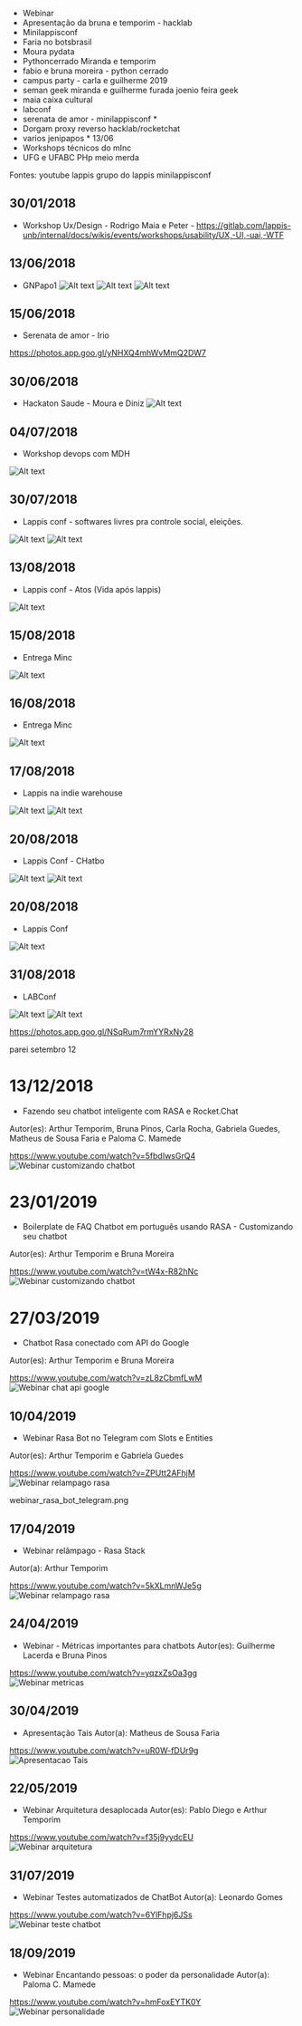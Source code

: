 * Webinar
* Apresentação da bruna e temporim - hacklab
* Minilappisconf
* Faria no botsbrasil
* Moura pydata
* Pythoncerrado Miranda e temporim
* fabio e bruna moreira - python cerrado
* campus party - carla e guilherme 2019
* seman geek miranda e guilherme furada joenio feira geek
* maia caixa cultural
* labconf
* serenata de amor - minilappisconf *
* Dorgam proxy reverso hacklab/rocketchat
* varios jenipapos * 13/06
* Workshops técnicos do mInc
* UFG e UFABC PHp meio merda
  

Fontes:
youtube lappis
grupo do lappis
minilappisconf


## 30/01/2018

* Workshop Ux/Design - Rodrigo Maia e Peter - https://gitlab.com/lappis-unb/internal/docs/wikis/events/workshops/usability/UX,-UI,-uai,-WTF

## 13/06/2018

* GNPapo1 
![Alt text](figs/gnpapo1.jpg)
![Alt text](figs/gnpapo2.jpg)
![Alt text](figs/gnpapo3.jpg)

## 15/06/2018

* Serenata de amor - Irio 

https://photos.app.goo.gl/yNHXQ4mhWvMmQ2DW7

## 30/06/2018

* Hackaton Saude - Moura e Diniz
![Alt text](figs/hackatonsaude.jpg)

## 04/07/2018

* Workshop devops com MDH

![Alt text](figs/devopsmdh.jpg)

## 30/07/2018

* Lappis conf - softwares livres pra controle social, eleições.

![Alt text](figs/lappisconf1.jpg)
![Alt text](figs/lappisconf2.jpg)

## 13/08/2018

* Lappis conf - Atos (Vida após lappis)

![Alt text](figs/lappisconfatos.jpg)

## 15/08/2018

* Entrega Minc 

![Alt text](figs/entrega1.jpg)

## 16/08/2018

* Entrega Minc 

![Alt text](figs/entrega2.jpg)

## 17/08/2018

* Lappis na indie warehouse

![Alt text](figs/indie1.jpg)
![Alt text](figs/indie2.jpg)


## 20/08/2018

* Lappis Conf - CHatbo

![Alt text](figs/lappisconf20-08.jpg)
![Alt text](figs/lappisconf20-08-2.jpg)

## 20/08/2018

* Lappis Conf

![Alt text](figs/lappisconf27-08.jpg)

## 31/08/2018

* LABConf

![Alt text](figs/labconf.png)
![Alt text](figs/labconf2.jpg)

https://photos.app.goo.gl/NSqRum7rmYYRxNy28

parei setembro 12

# 13/12/2018

* Fazendo seu chatbot inteligente com RASA e Rocket.Chat

Autor(es): Arthur Temporim, Bruna Pinos, Carla Rocha, Gabriela Guedes, Matheus de Sousa Faria e Paloma C. Mamede

https://www.youtube.com/watch?v=5fbdIwsGrQ4 </br>
![Webinar customizando chatbot](figs/webinar_chatbot_rasa_rocketchat.png)


# 23/01/2019

* Boilerplate de FAQ Chatbot em português usando RASA - Customizando seu chatbot

Autor(es): Arthur Temporim e Bruna Moreira

https://www.youtube.com/watch?v=tW4x-R82hNc </br>
![Webinar customizando chatbot](figs/webinar_faq_ptbr_rasa.png)


# 27/03/2019

* Chatbot Rasa conectado com API do Google

Autor(es): Arthur Temporim e Bruna Moreira

https://www.youtube.com/watch?v=zL8zCbmfLwM </br>
![Webinar chat api google](figs/webinar_rasa_google_api.png)


## 10/04/2019

* Webinar Rasa Bot no Telegram com Slots e Entities

Autor(es): Arthur Temporim e Gabriela Guedes

https://www.youtube.com/watch?v=ZPUtt2AFhjM </br>
![Webinar relampago rasa](figs/webinar_rasa_bot_telegram.png)


webinar_rasa_bot_telegram.png

## 17/04/2019

* Webinar relâmpago - Rasa Stack

Autor(a): Arthur Temporim

https://www.youtube.com/watch?v=5kXLmnWJe5g </br>
![Webinar relampago rasa](figs/webinar_relampago_rasa.png)


## 24/04/2019

* Webinar - Métricas importantes para chatbots
Autor(es): Guilherme Lacerda e Bruna Pinos

https://www.youtube.com/watch?v=yqzxZsOa3gg </br>
![Webinar metricas](figs/webinar_metricas_importantes.png)


## 30/04/2019

* Apresentação Tais
Autor(a): Matheus de Sousa Faria

https://www.youtube.com/watch?v=uR0W-fDUr9g </br>
![Apresentacao Tais](figs/apresentacao_tais_matheus_faria.png)


## 22/05/2019

* Webinar Arquitetura desaplocada
Autor(es): Pablo Diego e Arthur Temporim

https://www.youtube.com/watch?v=f35j9yydcEU </br>
![Webinar arquitetura](figs/webinar_arquitetura_desaplocada.png)


## 31/07/2019

* Webinar Testes automatizados de ChatBot
Autor(a): Leonardo Gomes

https://www.youtube.com/watch?v=6YlFhpj6JSs </br>
![Webinar teste chatbot](figs/webinar_teste_chatbot.png)

## 18/09/2019

* Webinar Encantando pessoas: o poder da personalidade
Autor(a): Paloma C. Mamede

https://www.youtube.com/watch?v=hmFoxEYTK0Y </br>
![Webinar personalidade](figs/webinar_personalidade.png)

